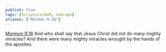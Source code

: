 ```yaml
---
publish: true
tags: [Scripture/BoM, noGraph]
aliases: ["Mormon 9:18"]
---
```

[Mormon 9:18](https://churchofjesuschrist.org/study/scriptures/bofm/morm/9?lang=eng&id=p18#p18) And who shall say that Jesus Christ did not do many mighty miracles? And there were many mighty miracles wrought by the hands of the apostles.
